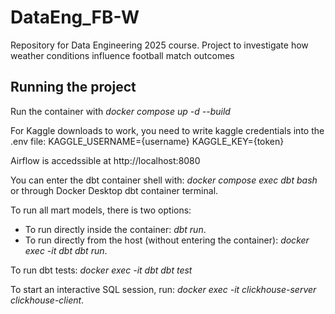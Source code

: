 # DataEng_FB-W
Repository for Data Engineering 2025 course. Project to investigate how weather conditions influence football match outcomes


## Running the project

Run the container with *docker compose up -d --build*

For Kaggle downloads to work, you need to write kaggle credentials into the .env file:
KAGGLE_USERNAME={username}
KAGGLE_KEY={token}

Airflow is accedssible at http://localhost:8080

You can enter the dbt container shell with: *docker compose exec dbt bash* or through Docker Desktop dbt container terminal.

To run all mart models, there is two options:
* To run directly inside the container: *dbt run*.
* To run directly from the host (without entering the container): *docker exec -it dbt dbt run*.

To run dbt tests: *docker exec -it dbt dbt test*

To start an interactive SQL session, run: *docker exec -it clickhouse-server clickhouse-client*.
